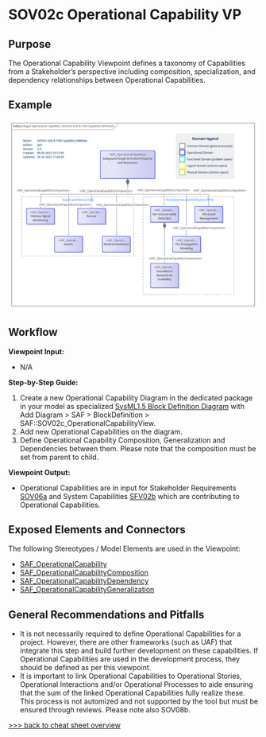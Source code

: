 # SOV02c Operational Capability VP

## Purpose
The Operational Capability Viewpoint defines a taxonomy of Capabilities from a Stakeholder’s perspective including composition, specialization, and dependency relationships between Operational Capabilities.

## Example
![SOV02c](../pics/SOV02c-example.png)

## Workflow
**Viewpoint Input:**
* N/A

**Step-by-Step Guide:**
1.	Create a new Operational Capability Diagram in the dedicated package in your model as specialized [SysML1.5 Block Definition Diagram](https://sparxsystems.com/enterprise_architect_user_guide/16.1/modeling_languages/block_definition_diagrams.html) with Add Diagram > SAF > BlockDefinition > SAF::SOV02c_OperationalCapabilityView.
2.	Add new Operational Capabilities on the diagram.
3.	Define Operational Capability Composition, Generalization and Dependencies between them. Please note that the composition must be set from parent to child.

**Viewpoint Output:**
* Operational Capabilities are in input for Stakeholder Requirements [SOV06a](Stakeholder-Requirements-Viewpoint.md) and System Capabilities [SFV02b](Operational-Performer-Viewpoint.md) which are contributing to Operational Capabilities.

## Exposed Elements and Connectors
The following Stereotypes / Model Elements are used in the Viewpoint:
* [SAF_OperationalCapability](https://saf.gfse.org/userdoc/stereotypes.html#saf_operationalcapability)
* [SAF_OperationalCapabilityComposition](https://saf.gfse.org/userdoc/stereotypes.html#saf_operationalcapabilitycomposition)
* [SAF_OperationalCapabilityDependency](https://saf.gfse.org/userdoc/stereotypes.html#saf_operationalcapability)
* [SAF_OperationalCapabilityGeneralization](https://saf.gfse.org/userdoc/stereotypes.html#saf_operationalcapabilitygeneralization)

## General Recommendations and Pitfalls
* It is not necessarily required to define Operational Capabilities for a project. However, there are other frameworks (such as UAF) that integrate this step and build further development on these capabilities. If Operational Capabilities are used in the development process, they should be defined as per this viewpoint.
*	It is important to link Operational Capabilities to Operational Stories, Operational Interactions and/or Operational Processes to aide ensuring that the sum of the linked Operational Capabilities fully realize these. This process is not automized and not supported by the tool but must be ensured through reviews. Please note also SOV08b.

[>>> back to cheat sheet overview](../CheatSheet.md)
